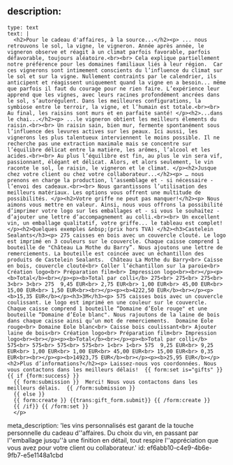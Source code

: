 description:
  -
    type: text
    text: |
      <h2>Pour le cadeau d'affaires, à la source...</h2><p> ... nous retrouvons le sol, la vigne, le vigneron. Année après année, le vigneron observe et réagit à un climat parfois favorable, parfois défavorable, toujours aléatoire.<br><br> Cela explique partiellement notre préférence pour les domaines familiaux liés à leur région.  Car ces vignerons sont intimement conscients du l’influence du climat sur le sol et sur la vigne. Nullement contraints par le calendrier, ils anticipent et réagissent uniquement quand la vigne en a besoin... même que parfois il faut du courage pour ne rien faire. L’expérience leur apprend que les vignes, avec leurs racines profondément ancrées dans le sol, s’autorégulent. Dans les meilleures configurations, la symbiose entre le terroir, la vigne, et l’humain est totale.<br><br> Au final, les raisins sont murs et en parfaite santé! </p><h2>...dans le chai...</h2><p> ...le vigneron obtient les meilleurs élements du raisin.<br><br> Un raisin sain, bien mur, fermente spontanément sous l’influence des levures actives sur les peaux. Ici aussi, les vignerons les plus talentueux interviennent le moins possible. Il ne recherche pas une extraction maximale mais se concentre sur l’équilibre délicat entre la matière, les arômes, l’alcool et les acides.<br><br> Au plus l’équilibre est fin, au plus le vin sera vif, passionnant, élégant et délicat. Alors, et alors seulement, le vin raconte le sol, le raisin, le vigneron et le climat. </p><h2>Jusque chez votre client ou chez votre collaborateur...</h2><p> … nous prenons en charge la production, l’assemblage et - si nécessaire - l’envoi des cadeaux.<br><br> Nous garantissons l’utilisation des meilleurs matériaux. Les options vous offrent une multitude de possibilités. </p><h2>Votre griffe ne peut pas manquer!</h2><p> Nous aimons vous mettre en valeur. Ainsi, nous vous offrons la possibilité d’imprimer votre logo sur les emballages et - si vous le souhaitez - d’ajouter une lettre d’accompagnement au colli.<br><br> Un excellent vin, un emballage qualitatif, votre griffe... le tableau est complet! </p><h2>Quelques exemples &nbsp;(prix hors TVA) </h2><h3>Castelein Sealants</h3><p> 275 caisses en bois avec un couvercle clouté. Le logo est imprimé en 3 couleurs sur le couvercle. Chaque caisse comprend 1 bouteille de "Château La Mothe du Barry”. Nous ajoutons une lettre de remerciements. La bouteille est coincée avec un échantillon des produits de Castelein Sealants.  Château La Mothe du Barry<br> Caisse en bois, couvercle clouté<br> Coller l’échantillon sur la paroie<br> Création logo<br> Préparation film<br> Impression logo<br><br></p><p><b>Total</b><br></p><p><b>Total par colli</b> 275<br> 275<br> 275<br> 3<br> 3<br> 275  9,45 EUR<br> 2,75 EUR<br> 1,00 EUR<br> 45,00 EUR<br> 15,00 EUR<br> 1,50 EUR<br><br></p><p><b>4222,50 EUR</b><br></p><p><b>15,35 EUR</b></p><h3>3M</h3><p> 575 caisses bois avec un couvercle coulissant. Le logo est imprimé en une couleur sur le couvercle. Chaque caisse comprend 1 bouteille “Domaine d’Eole rouge" et une bouteille “Domaine d’Eole blanc". Nous rajoutons de la laine de bois dans chaque caisse ainsi qu’un mot de remerciements.  Domaine Eole rouge<br> Domaine Eole blanc<br> Caisse bois coulissant<br> Ajouter laine de bois<br> Création logo<br> Préparation film<br> Impression logo<br><br></p><p><b>Total</b><br></p><p><b>Total par colli</b> 575<br> 575<br> 575<br> 575<br> 1<br> 1<br> 575  9,25 EUR<br> 9,25 EUR<br> 1,00 EUR<br> 1,00 EUR<br> 45,00 EUR<br> 15,00 EUR<br> 0,35 EUR<br><br></p><p><b>14923,75 EUR</b><br></p><p><b>25,95 EUR</b></p><h2>Plus d’informations?</h2><p> Laissez-nous vos coordonnées. Nous vous contactons dans les meilleurs délais!  {{ form:set is="gifts" }} {{ if {form:success} }}
      {{ form:submission }}  Merci! Nous vous contactons dans les meilleurs délais.  {{ /form:submission }}
      {{ else }}
      {{ form:create }} {{trans:gift_form.submit}} {{ /form:create }}
      {{ /if}} {{ /form:set }}
      </p>
      
meta_description: 'les vins personnalisés est garant de la touche personnelle du cadeau d''affaires. Du choix du vin, en passant par l''emballage jusqu''à une finition en détail, tout respire l''appréciation que vous avez pour votre client ou collaborateur.'
id: ef6abb10-c4e9-4b6e-9fb7-e5e1148a1cbd

